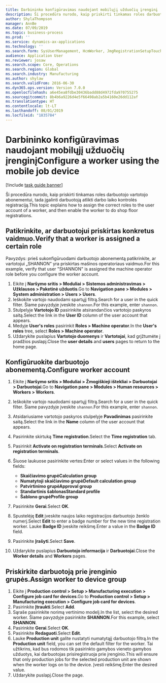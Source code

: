 ```yaml
---
title: Darbininko konfigūravimas naudojant mobilųjį užduočių įrenginį
description: Ši procedūra nurodo, kaip priskirti tinkamas roles darbuotojo vartotojo abonementui, tada įgalinti darbuotoją atlikti darbo laiko kontrolės registraciją.
author: ShylaThompson
manager: AnnBe
ms.date: 07/09/2019
ms.topic: business-process
ms.prod: ''
ms.service: dynamics-ax-applications
ms.technology: ''
ms.search.form: SysUserManagement, HcmWorker, JmgRegistrationSetupTouch, JmgRegistrationSetupAssignUsers
audience: Application User
ms.reviewer: josaw
ms.search.scope: Core, Operations
ms.search.region: Global
ms.search.industry: Manufacturing
ms.author: shylaw
ms.search.validFrom: 2016-06-30
ms.dyn365.ops.version: Version 7.0.0
ms.openlocfilehash: a6e45ea8fdbe30436badd88d4972fda970755275
ms.sourcegitcommit: 8b4b6a9226d4e5f66498ab2a5b4160e26dd112af
ms.translationtype: HT
ms.contentlocale: lt-LT
ms.lasthandoff: 08/01/2019
ms.locfileid: "1835784"
---
```

# <a name="configure-a-worker-using-the-mobile-job-device"></a><span data-ttu-id="abe1d-103">Darbininko konfigūravimas naudojant mobilųjį užduočių įrenginį</span><span class="sxs-lookup"><span data-stu-id="abe1d-103">Configure a worker using the mobile job device</span></span>

[!include [task guide banner](../../includes/task-guide-banner.md)]

<span data-ttu-id="abe1d-104">Ši procedūra nurodo, kaip priskirti tinkamas roles darbuotojo vartotojo abonementui, tada įgalinti darbuotoją atlikti darbo laiko kontrolės registraciją.</span><span class="sxs-lookup"><span data-stu-id="abe1d-104">This topic explains how to assign the correct roles to the user account of a worker, and then enable the worker to do shop floor registrations.</span></span>

## <a name="verify-that-a-worker-is-assigned-a-certain-role"></a><span data-ttu-id="abe1d-105">Patikrinkite, ar darbuotojui priskirtas konkretus vaidmuo.</span><span class="sxs-lookup"><span data-stu-id="abe1d-105">Verify that a worker is assigned a certain role</span></span>

<span data-ttu-id="abe1d-106">Pavyzdys: prieš sukonfigūruodami darbuotojo abonementą patikrinkite, ar vartotojui „SHANNON“ yra priskirtas mašinos operatoriaus vaidmuo.</span><span class="sxs-lookup"><span data-stu-id="abe1d-106">For this example, verify that user "SHANNON" is assigned the machine operator role before you configure the worker account.</span></span>

1. <span data-ttu-id="abe1d-107">Eikite į **Naršymo sritis > Moduliai > Sistemos administravimas > Užklausos > Paketinė užduotis**.</span><span class="sxs-lookup"><span data-stu-id="abe1d-107">Go to **Navigation pane > Modules > System administration > Users > Users**.</span></span>
2. <span data-ttu-id="abe1d-108">Ieškokite vartojo naudodami spartųjį filtrą.</span><span class="sxs-lookup"><span data-stu-id="abe1d-108">Search for a user in the quick filter.</span></span> <span data-ttu-id="abe1d-109">Šiame pavyzdyje įveskite `shannon`.</span><span class="sxs-lookup"><span data-stu-id="abe1d-109">For this example, enter `shannon`.</span></span>
3. <span data-ttu-id="abe1d-110">Stulpelyje **Vartotojo ID** pasirinkite atsirandančios vartotojo paskyros saitą.</span><span class="sxs-lookup"><span data-stu-id="abe1d-110">Select the link in the **User ID** column of the user account that appears.</span></span>
4. <span data-ttu-id="abe1d-111">Medyje **User's roles** pasirinkit **Roles > Machine operator**.</span><span class="sxs-lookup"><span data-stu-id="abe1d-111">In the **User's roles** tree, select **Roles > Machine operator**.</span></span>
5. <span data-ttu-id="abe1d-112">Uždarykite puslapius **Vartotojo duomenys** ir **Vartotojai**, kad grįžtumėte į pradžios puslapį.</span><span class="sxs-lookup"><span data-stu-id="abe1d-112">Close the **user details** and **users** pages to return to the home page.</span></span>

## <a name="configure-worker-account"></a><span data-ttu-id="abe1d-113">Konfigūruokite darbuotojo abonementą.</span><span class="sxs-lookup"><span data-stu-id="abe1d-113">Configure worker account</span></span>
1. <span data-ttu-id="abe1d-114">Eikite į **Naršymo sritis > Moduliai > Žmogiškieji ištekliai > Darbuotojai > Darbuotojai**.</span><span class="sxs-lookup"><span data-stu-id="abe1d-114">Go to **Navigation pane > Modules > Human resources > Workers > Workers**.</span></span>
2. <span data-ttu-id="abe1d-115">Ieškokite vartojo naudodami spartųjį filtrą.</span><span class="sxs-lookup"><span data-stu-id="abe1d-115">Search for a user in the quick filter.</span></span> <span data-ttu-id="abe1d-116">Šiame pavyzdyje įveskite `shannon`.</span><span class="sxs-lookup"><span data-stu-id="abe1d-116">For this example, enter `shannon`.</span></span>
3. <span data-ttu-id="abe1d-117">Atsidariusiame vartotojo paskyros stulpelyje **Pavadinimas** pasirinkite saitą.</span><span class="sxs-lookup"><span data-stu-id="abe1d-117">Select the link in the **Name** column of the user account that appears.</span></span>
4. <span data-ttu-id="abe1d-118">Pasirinkite skirtuką **Time registration**.</span><span class="sxs-lookup"><span data-stu-id="abe1d-118">Select the **Time registration** tab.</span></span>
5. <span data-ttu-id="abe1d-119">Pasirinkit **Activate on registration terminals**.</span><span class="sxs-lookup"><span data-stu-id="abe1d-119">Select **Activate on registration terminals**.</span></span>
6. <span data-ttu-id="abe1d-120">Šiuose laukuose pasirinkite vertes:</span><span class="sxs-lookup"><span data-stu-id="abe1d-120">Enter or select values in the following fields:</span></span>  

    - <span data-ttu-id="abe1d-121">**Skaičiavimo grupė**</span><span class="sxs-lookup"><span data-stu-id="abe1d-121">**Calculation group**</span></span>  
    - <span data-ttu-id="abe1d-122">**Numatytoji skaičiavimo grupė**</span><span class="sxs-lookup"><span data-stu-id="abe1d-122">**Default calculation group**</span></span>  
    - <span data-ttu-id="abe1d-123">**Patvirtinimo grupė**</span><span class="sxs-lookup"><span data-stu-id="abe1d-123">**Approval group**</span></span>  
    - <span data-ttu-id="abe1d-124">**Standartinis šablonas**</span><span class="sxs-lookup"><span data-stu-id="abe1d-124">**Standard profile**</span></span>  
    - <span data-ttu-id="abe1d-125">**Šablono grupė**</span><span class="sxs-lookup"><span data-stu-id="abe1d-125">**Profile group**</span></span>  

7. <span data-ttu-id="abe1d-126">Pasirinkite **Gerai**.</span><span class="sxs-lookup"><span data-stu-id="abe1d-126">Select **OK**.</span></span>
8. <span data-ttu-id="abe1d-127">Spustelėję **Edit** įveskite naujos laiko registracijos darbuotojo ženklo numerį.</span><span class="sxs-lookup"><span data-stu-id="abe1d-127">Select **Edit** to enter a badge number for the new time registration worker.</span></span> <span data-ttu-id="abe1d-128">Lauke **Badge ID** įveskite reikšmę.</span><span class="sxs-lookup"><span data-stu-id="abe1d-128">Enter a value in the **Badge ID** field.</span></span>
9. <span data-ttu-id="abe1d-129">Pasirinkite **Įrašyti**.</span><span class="sxs-lookup"><span data-stu-id="abe1d-129">Select **Save**.</span></span>
10. <span data-ttu-id="abe1d-130">Uždarykite puslapius **Darbuotojo informacija** ir **Darbuotojai**.</span><span class="sxs-lookup"><span data-stu-id="abe1d-130">Close the **Worker details** and **Workers** pages.</span></span>

## <a name="assign-worker-to-device-group"></a><span data-ttu-id="abe1d-131">Priskirkite darbuotoją prie įrenginio grupės.</span><span class="sxs-lookup"><span data-stu-id="abe1d-131">Assign worker to device group</span></span>
1. <span data-ttu-id="abe1d-132">Eikite į **Production control > Setup > Manufacturing execution > Configure job card for devices**.</span><span class="sxs-lookup"><span data-stu-id="abe1d-132">Go to **Production control > Setup > Manufacturing execution > Configure job card for devices**.</span></span>
2. <span data-ttu-id="abe1d-133">Pasirinkite **Įtraukti**.</span><span class="sxs-lookup"><span data-stu-id="abe1d-133">Select **Add**.</span></span>
3. <span data-ttu-id="abe1d-134">Sąraše pasirinkite norimą vertinimo modelį.</span><span class="sxs-lookup"><span data-stu-id="abe1d-134">In the list, select the desired worker.</span></span> <span data-ttu-id="abe1d-135">Šiame pavyzdyje pasirinkite **SHANNON**.</span><span class="sxs-lookup"><span data-stu-id="abe1d-135">For this example, select **SHANNON**.</span></span>
4. <span data-ttu-id="abe1d-136">Pasirinkite **Gerai**.</span><span class="sxs-lookup"><span data-stu-id="abe1d-136">Select **OK**.</span></span>
5. <span data-ttu-id="abe1d-137">Pasirinkite **Redaguoti**.</span><span class="sxs-lookup"><span data-stu-id="abe1d-137">Select **Edit**.</span></span>
6. <span data-ttu-id="abe1d-138">Lauke **Production unit** galite nustatyti numatytąjį darbuotojo filtrą.</span><span class="sxs-lookup"><span data-stu-id="abe1d-138">In the **Production unit** field, you can set the default filter for the worker.</span></span> <span data-ttu-id="abe1d-139">Tai užtikrins, kad bus rodomos tik pasirinkto gamybos vieneto gamybos užduotys, kai darbuotojas prisiregistruoja prie įrenginio.</span><span class="sxs-lookup"><span data-stu-id="abe1d-139">This will ensure that only production jobs for the selected production unit are shown when the worker logs on to the device.</span></span> <span data-ttu-id="abe1d-140">Įvesti reikšmę.</span><span class="sxs-lookup"><span data-stu-id="abe1d-140">Enter the desired value.</span></span>
7. <span data-ttu-id="abe1d-141">Uždarykite puslapį.</span><span class="sxs-lookup"><span data-stu-id="abe1d-141">Close the page.</span></span>

